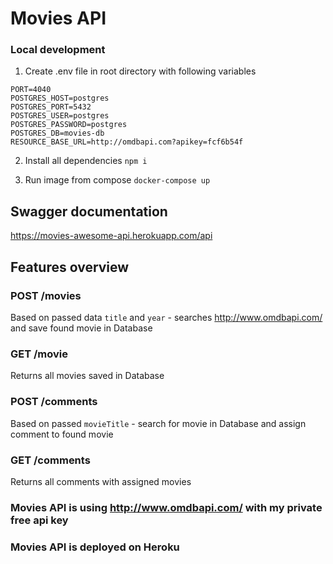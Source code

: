 # Movies API

### Local development
1. Create .env file in root directory with following variables
```
PORT=4040
POSTGRES_HOST=postgres
POSTGRES_PORT=5432
POSTGRES_USER=postgres
POSTGRES_PASSWORD=postgres
POSTGRES_DB=movies-db
RESOURCE_BASE_URL=http://omdbapi.com?apikey=fcf6b54f
```

2. Install all dependencies
`npm i`

3. Run image from compose
`docker-compose up`

## Swagger documentation
https://movies-awesome-api.herokuapp.com/api

## Features overview

### POST /movies
Based on passed data `title` and `year` - searches http://www.omdbapi.com/ and save found movie in Database

### GET /movie
Returns all movies saved in Database

### POST /comments
Based on passed `movieTitle` - search for movie in Database and assign comment to found movie

### GET /comments
Returns all comments with assigned movies

### Movies API is using http://www.omdbapi.com/ with my private free api key
### Movies API is deployed on Heroku

